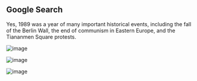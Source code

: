 ## Google Search
Yes, 1989 was a year of many important historical events, including the fall of the Berlin Wall, the end of communism in Eastern Europe, and the Tiananmen Square protests. 

![image](https://github.com/user-attachments/assets/40c3b322-329d-4f28-9dbe-c95a5c14430d)

![image](https://github.com/user-attachments/assets/d31e6fc3-1a9e-4f7a-ac64-c7d96d6d3c58)

![image](https://github.com/user-attachments/assets/c9d97a5b-4784-40d1-91a9-fc7f865e255a)

